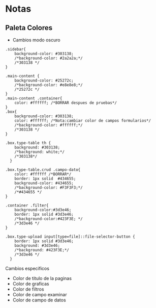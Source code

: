 # Notas

## Paleta Colores

- Cambios modo oscuro
``` 
.sidebar{
    background-color: #303138;
    /*background-color: #2a2a2a;*/
    /*303138 */
}

.main-content {
    background-color: #25272c;
    /*background-color: #e8e8e8;*/
    /*25272c */
}
.main-content .container{
    color: #ffffff; /*BORRAR despues de pruebas*/
}
.box{
    background-color: #303138;
    color: #ffffff; /*Nota:cambiar color de campos formularios*/
    /*background-color: #ffffff;*/
    /*303138 */
}

.box.type-table th {
    background: #303138;
    /*background: white;*/
    /*303138*/
  }

.box.type-table.crud .campo-dato{
    color: #ffffff /*BORRAR*/
    border: 1px solid  #434655;
    background-color: #434655;
    /*background-color: #F3F3F3;*/
    /*#434655 */
}

.container .filter{
    background-color:#3d3e46;   
    border: 1px solid #3d3e46;
    /*background-color:#423F3E; */
    /*3d3e46 */
}

.box.type-upload input[type=file]::file-selector-button {
    border: 1px solid #3d3e46;
    background: #3d3e46;
    /*background: #423F3E;*/
    /*3d3e46 */
  }

``` 
Cambios especificos
- Color de titulo de la paginas
- Color de graficas
- Color de filtros
- Color de campo examinar
- Color de campo de datos